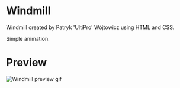 # Windmill
Windmill created by Patryk 'UltiPro' Wójtowicz using HTML and CSS.

Simple animation.

# Preview

![Windmill preview gif](Windmill.gif)
